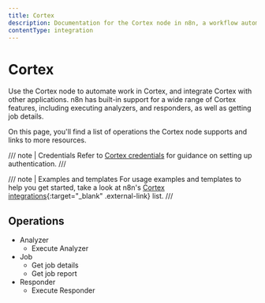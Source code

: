 ```yaml
---
title: Cortex
description: Documentation for the Cortex node in n8n, a workflow automation platform. Includes details of operations and configuration, and links to examples and credentials information.
contentType: integration
---
```


# Cortex

Use the Cortex node to automate work in Cortex, and integrate Cortex with other applications. n8n has built-in support for a wide range of Cortex features, including executing analyzers, and responders, as well as getting job details.

On this page, you'll find a list of operations the Cortex node supports and links to more resources.

/// note | Credentials
Refer to [Cortex credentials](/integrations/builtin/credentials/cortex/) for guidance on setting up authentication. 
///

/// note | Examples and templates
For usage examples and templates to help you get started, take a look at n8n's [Cortex integrations](https://n8n.io/integrations/cortex/){:target="_blank" .external-link} list.
///

## Operations

* Analyzer
    * Execute Analyzer
* Job
    * Get job details
    * Get job report
* Responder
    * Execute Responder



